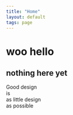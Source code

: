 ```yaml
---
title: "Home"
layout: default
tags: page
---
```


# woo hello

## nothing here yet

<span class="text-change">Good design</span><br/>
<span class="change">
    is<br/>
    as little design<br/>
    as possible
</span>
